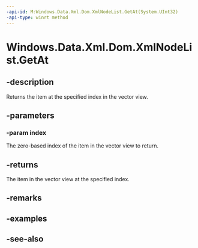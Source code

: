 ----api-id: M:Windows.Data.Xml.Dom.XmlNodeList.GetAt(System.UInt32)
-api-type: winrt method
---<!-- Method syntaxpublic Windows.Data.Xml.Dom.IXmlNode GetAt(System.UInt32 index)--># Windows.Data.Xml.Dom.XmlNodeList.GetAt## -descriptionReturns the item at the specified index in the vector view.## -parameters### -param indexThe zero-based index of the item in the vector view to return.## -returnsThe item in the vector view at the specified index.## -remarks## -examples## -see-also